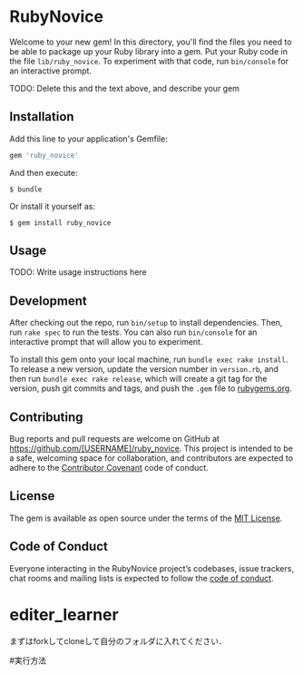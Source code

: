 # RubyNovice

Welcome to your new gem! In this directory, you'll find the files you need to be able to package up your Ruby library into a gem. Put your Ruby code in the file `lib/ruby_novice`. To experiment with that code, run `bin/console` for an interactive prompt.

TODO: Delete this and the text above, and describe your gem

## Installation

Add this line to your application's Gemfile:

```ruby
gem 'ruby_novice'
```

And then execute:

    $ bundle

Or install it yourself as:

    $ gem install ruby_novice

## Usage

TODO: Write usage instructions here

## Development

After checking out the repo, run `bin/setup` to install dependencies. Then, run `rake spec` to run the tests. You can also run `bin/console` for an interactive prompt that will allow you to experiment.

To install this gem onto your local machine, run `bundle exec rake install`. To release a new version, update the version number in `version.rb`, and then run `bundle exec rake release`, which will create a git tag for the version, push git commits and tags, and push the `.gem` file to [rubygems.org](https://rubygems.org).

## Contributing

Bug reports and pull requests are welcome on GitHub at https://github.com/[USERNAME]/ruby_novice. This project is intended to be a safe, welcoming space for collaboration, and contributors are expected to adhere to the [Contributor Covenant](http://contributor-covenant.org) code of conduct.

## License

The gem is available as open source under the terms of the [MIT License](https://opensource.org/licenses/MIT).

## Code of Conduct

Everyone interacting in the RubyNovice project’s codebases, issue trackers, chat rooms and mailing lists is expected to follow the [code of conduct](https://github.com/[USERNAME]/ruby_novice/blob/master/CODE_OF_CONDUCT.md).
# editer_learner
まずはforkしてcloneして自分のフォルダに入れてください．

#実行方法




